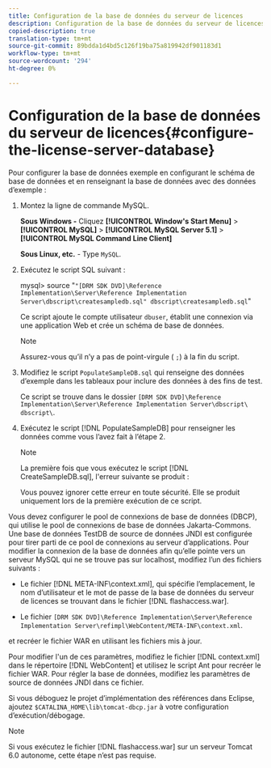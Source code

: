 ```yaml
---
title: Configuration de la base de données du serveur de licences
description: Configuration de la base de données du serveur de licences
copied-description: true
translation-type: tm+mt
source-git-commit: 89bdda1d4bd5c126f19ba75a819942df901183d1
workflow-type: tm+mt
source-wordcount: '294'
ht-degree: 0%

---
```



# Configuration de la base de données du serveur de licences{#configure-the-license-server-database}

Pour configurer la base de données exemple en configurant le schéma de base de données et en renseignant la base de données avec des données d’exemple :

1. Montez la ligne de commande MySQL.

   **Sous Windows -** Cliquez   **[!UICONTROL Window's Start Menu]** >  **[!UICONTROL MySQL]** >  **[!UICONTROL MySQL Server 5.1]** >  **[!UICONTROL MySQL Command Line Client]**

   **Sous Linux, etc.** - Type  `MySQL`.

1. Exécutez le script SQL suivant :

   mysql> source &quot;`"[DRM SDK DVD]\Reference Implementation\Server\Reference Implementation Server\dbscript\createsampledb.sql" dbscript\createsampledb.sql`&quot;

   Ce script ajoute le compte utilisateur `dbuser`, établit une connexion via une application Web et crée un schéma de base de données.

   >[!NOTE]
   >
   >Assurez-vous qu’il n’y a pas de point-virgule ( `;`) à la fin du script.

1. Modifiez le script `PopulateSampleDB.sql` qui renseigne des données d’exemple dans les tableaux pour inclure des données à des fins de test.

   Ce script se trouve dans le dossier `[DRM SDK DVD]\Reference Implementation\Server\Reference Implementation Server\dbscript\ dbscript\`.
1. Exécutez le script [!DNL PopulateSampleDB] pour renseigner les données comme vous l’avez fait à l’étape 2.

   >[!NOTE]
   >
   >La première fois que vous exécutez le script [!DNL CreateSampleDB.sql], l&#39;erreur suivante se produit :

   Vous pouvez ignorer cette erreur en toute sécurité. Elle se produit uniquement lors de la première exécution de ce script.

Vous devez configurer le pool de connexions de base de données (DBCP), qui utilise le pool de connexions de base de données Jakarta-Commons. Une base de données TestDB de source de données JNDI est configurée pour tirer parti de ce pool de connexions au serveur d’applications. Pour modifier la connexion de la base de données afin qu’elle pointe vers un serveur MySQL qui ne se trouve pas sur localhost, modifiez l’un des fichiers suivants :

* Le fichier [!DNL META-INF\context.xml], qui spécifie l’emplacement, le nom d’utilisateur et le mot de passe de la base de données du serveur de licences se trouvant dans le fichier [!DNL flashaccess.war].

* Le fichier `[DRM SDK DVD]\Reference Implementation\Server\Reference Implementation Server\refimpl\WebContent/META-INF\context.xml`.

et recréer le fichier WAR en utilisant les fichiers mis à jour.

Pour modifier l&#39;un de ces paramètres, modifiez le fichier [!DNL context.xml] dans le répertoire [!DNL WebContent] et utilisez le script Ant pour recréer le fichier WAR. Pour régler la base de données, modifiez les paramètres de source de données JNDI dans ce fichier.

Si vous déboguez le projet d’implémentation des références dans Eclipse, ajoutez `$CATALINA_HOME\lib\tomcat-dbcp.jar` à votre configuration d’exécution/débogage.

>[!NOTE]
>
>Si vous exécutez le fichier [!DNL flashaccess.war] sur un serveur Tomcat 6.0 autonome, cette étape n’est pas requise.

